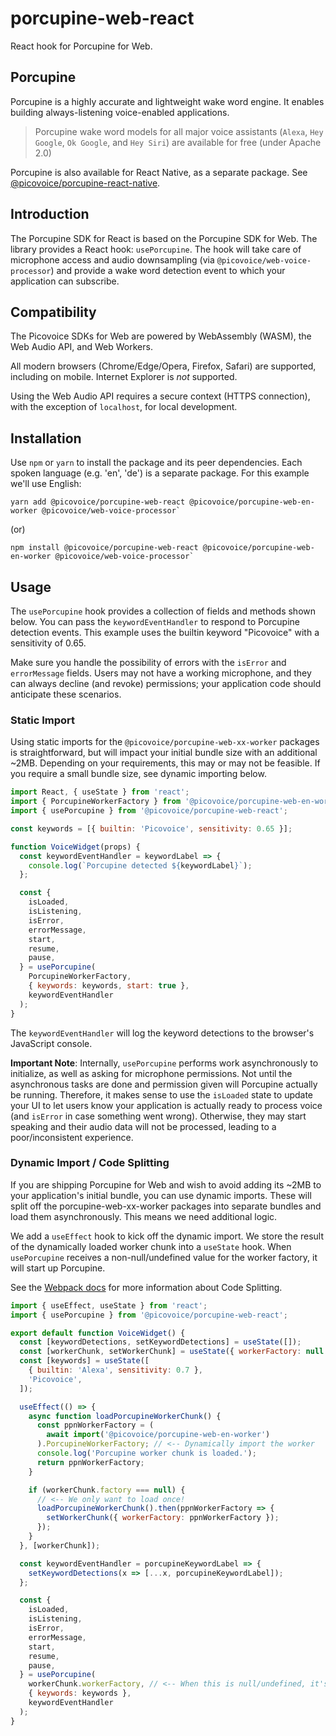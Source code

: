 # porcupine-web-react

React hook for Porcupine for Web.

## Porcupine

Porcupine is a highly accurate and lightweight wake word engine. It enables building always-listening voice-enabled
applications.

> Porcupine wake word models for all major voice assistants (`Alexa`, `Hey Google`, `Ok Google`, and `Hey Siri`) are
> available for free (under Apache 2.0)

Porcupine is also available for React Native, as a separate package. See [@picovoice/porcupine-react-native](https://www.npmjs.com/package/@picovoice/porcupine-react-native).

## Introduction

The Porcupine SDK for React is based on the Porcupine SDK for Web. The library provides a React hook: `usePorcupine`. The hook will take care of microphone access and audio downsampling (via `@picovoice/web-voice-processor`) and provide a wake word detection event to which your application can subscribe.

## Compatibility

The Picovoice SDKs for Web are powered by WebAssembly (WASM), the Web Audio API, and Web Workers.

All modern browsers (Chrome/Edge/Opera, Firefox, Safari) are supported, including on mobile. Internet Explorer is _not_ supported.

Using the Web Audio API requires a secure context (HTTPS connection), with the exception of `localhost`, for local development.

## Installation

Use `npm` or `yarn` to install the package and its peer dependencies. Each spoken language (e.g. 'en', 'de') is a separate package. For this example we'll use English:

```console
yarn add @picovoice/porcupine-web-react @picovoice/porcupine-web-en-worker @picovoice/web-voice-processor`
```

(or)

```console
npm install @picovoice/porcupine-web-react @picovoice/porcupine-web-en-worker @picovoice/web-voice-processor`
```

## Usage

The `usePorcupine` hook provides a collection of fields and methods shown below. You can pass the `keywordEventHandler` to respond to Porcupine detection events. This example uses the builtin keyword "Picovoice" with a sensitivity of 0.65.

Make sure you handle the possibility of errors with the `isError` and `errorMessage` fields. Users may not have a working microphone, and they can always decline (and revoke) permissions; your application code should anticipate these scenarios.

### Static Import

Using static imports for the `@picovoice/porcupine-web-xx-worker` packages is straightforward, but will impact your initial bundle size with an additional ~2MB. Depending on your requirements, this may or may not be feasible. If you require a small bundle size, see dynamic importing below.

```javascript
import React, { useState } from 'react';
import { PorcupineWorkerFactory } from '@picovoice/porcupine-web-en-worker';
import { usePorcupine } from '@picovoice/porcupine-web-react';

const keywords = [{ builtin: 'Picovoice', sensitivity: 0.65 }];

function VoiceWidget(props) {
  const keywordEventHandler = keywordLabel => {
    console.log(`Porcupine detected ${keywordLabel}`);
  };

  const {
    isLoaded,
    isListening,
    isError,
    errorMessage,
    start,
    resume,
    pause,
  } = usePorcupine(
    PorcupineWorkerFactory,
    { keywords: keywords, start: true },
    keywordEventHandler
  );
}
```

The `keywordEventHandler` will log the keyword detections to the browser's JavaScript console.

**Important Note**: Internally, `usePorcupine` performs work asynchronously to initialize, as well as asking for microphone permissions. Not until the asynchronous tasks are done and permission given will Porcupine actually be running. Therefore, it makes sense to use the `isLoaded` state to update your UI to let users know your application is actually ready to process voice (and `isError` in case something went wrong). Otherwise, they may start speaking and their audio data will not be processed, leading to a poor/inconsistent experience.

### Dynamic Import / Code Splitting

If you are shipping Porcupine for Web and wish to avoid adding its ~2MB to your application's initial bundle, you can use dynamic imports. These will split off the porcupine-web-xx-worker packages into separate bundles and load them asynchronously. This means we need additional logic.

We add a `useEffect` hook to kick off the dynamic import. We store the result of the dynamically loaded worker chunk into a `useState` hook. When `usePorcupine` receives a non-null/undefined value for the worker factory, it will start up Porcupine.

See the [Webpack docs](https://webpack.js.org/guides/code-splitting/) for more information about Code Splitting.

```javascript
import { useEffect, useState } from 'react';
import { usePorcupine } from '@picovoice/porcupine-web-react';

export default function VoiceWidget() {
  const [keywordDetections, setKeywordDetections] = useState([]);
  const [workerChunk, setWorkerChunk] = useState({ workerFactory: null });
  const [keywords] = useState([
    { builtin: 'Alexa', sensitivity: 0.7 },
    'Picovoice',
  ]);

  useEffect(() => {
    async function loadPorcupineWorkerChunk() {
      const ppnWorkerFactory = (
        await import('@picovoice/porcupine-web-en-worker')
      ).PorcupineWorkerFactory; // <-- Dynamically import the worker
      console.log('Porcupine worker chunk is loaded.');
      return ppnWorkerFactory;
    }

    if (workerChunk.factory === null) {
      // <-- We only want to load once!
      loadPorcupineWorkerChunk().then(ppnWorkerFactory => {
        setWorkerChunk({ workerFactory: ppnWorkerFactory });
      });
    }
  }, [workerChunk]);

  const keywordEventHandler = porcupineKeywordLabel => {
    setKeywordDetections(x => [...x, porcupineKeywordLabel]);
  };

  const {
    isLoaded,
    isListening,
    isError,
    errorMessage,
    start,
    resume,
    pause,
  } = usePorcupine(
    workerChunk.workerFactory, // <-- When this is null/undefined, it's ignored. Otherwise, usePorcupine will start.
    { keywords: keywords },
    keywordEventHandler
  );
}
```
